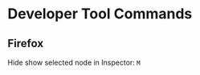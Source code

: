 Developer Tool Commands
=======================

Firefox
------

Hide show selected node in Inspector: `M`

